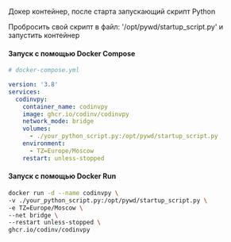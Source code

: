Докер контейнер, после старта запускающий скрипт Python

Пробросить свой скрипт в файл: '/opt/pywd/startup_script.py' и запустить контейнер

#### Запуск с помощью Docker Compose
```yml
# docker-compose.yml

version: '3.8'
services:
  codinvpy:
    container_name: codinvpy
    image: ghcr.io/codinv/codinvpy
    network_mode: bridge
    volumes:
      - ./your_python_script.py:/opt/pywd/startup_script.py
    environment:
      - TZ=Europe/Moscow
    restart: unless-stopped
```

#### Запуск с помощью Docker Run
```bash
docker run -d --name codinvpy \
-v ./your_python_script.py:/opt/pywd/startup_script.py \
-e TZ=Europe/Moscow \
--net bridge \
--restart unless-stopped \
ghcr.io/codinv/codinvpy
```
